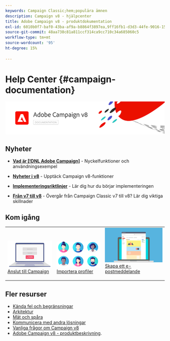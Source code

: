 ```yaml
---
keywords: Campaign Classic;hem;populära ämnen
description: Campaign v8 - hjälpcenter
title: Adobe Campaign v8 - produktdokumentation
exl-id: 6010b0f7-baf0-43ba-af9a-b8864f3897ea,9ff16fb1-d3d3-44fe-9016-15abffdbc74e
source-git-commit: 48aa738c81a811ccf314ca9cc710c34a685060c5
workflow-type: tm+mt
source-wordcount: '95'
ht-degree: 15%

---
```


# Help Center {#campaign-documentation}

![](assets/banner-documentationv8.png)

## Nyheter

* **[Vad är [!DNL Adobe Campaign]](start/get-started.md)**  - Nyckelfunktioner och användningsexempel

* **[Nyheter i v8](start/whats-new.md)**  - Upptäck Campaign v8-funktioner

* **[Implementeringsriktlinjer](start/implement.md)**   - Lär dig hur du börjar implementeringen

* **[Från v7 till v8](start/capability-matrix.md)**  - Övergår från Campaign Classic v7 till v8? Lär dig viktiga skillnader

## Kom igång

<table>
<tr>
  <td valign="bottom">
    <a href="start/connect.md">
      <img alt="Anslut" src="start/assets/do-not-localize/login.jpeg"/>
    </a>
    <div>
    <a href="start/connect.md">Anslut till Campaign</a>
    </div>
    <br>
  </td>

<td valign="bottom">
      <a href="start/import.md">
       <img alt="Import" src="start/assets/do-not-localize/profiles.jpeg" />
       </a>
    <div><a href="start/import.md">Importera profiler</a>
    </div>
    <br>
  </td>
  <td valign="bottom">
    <a href="start/create-message.md">
      <img alt="E-post" src="start/assets/do-not-localize/email-design.jpeg" />
    </a>
    <div>
    <a href="start/create-message.md">Skapa ett e-postmeddelande</a>
    </div>
    <br>
  </td>
</tr>
</table>

## Fler resurser

* [Kända fel och begränsningar](start/known-limitations.md)
* [Arkitektur](dev/architecture.md)
* [Mät och spåra](start/reporting.md)
* [Kommunicera med andra lösningar](connect/integration.md)
* [Vanliga frågor om Campaign v8](start/campaign-faq.md)
* [Adobe Campaign v8 - produktbeskrivning](https://helpx.adobe.com/legal/product-descriptions/adobe-campaign-managed-cloud-services.html).
